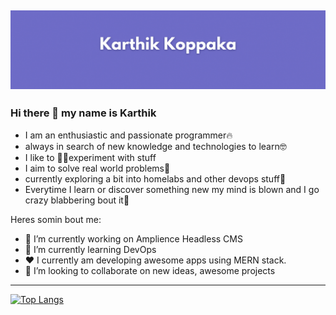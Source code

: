 ![alt text](header.gif "Main Banner")
---
### Hi there 👋 my name is Karthik
- I am an enthusiastic and passionate programmer🔥
- always in search of new knowledge and technologies to learn🤓
- I like to 👨‍🔧experiment with stuff
- I aim to solve real world problems🤳
- currently exploring a bit into homelabs and other devops stuff👾
- Everytime I learn or discover something new my mind is blown and I go crazy blabbering bout it🤣

Heres somin bout me:

- 🔭 I’m currently working on Amplience Headless CMS
- 🌱 I’m currently learning DevOps
- ❤️ I currently am developing awesome apps using MERN stack.
- 👯 I’m looking to collaborate on new ideas, awesome projects
---
[![Top Langs](https://github-readme-stats.vercel.app/api/top-langs/?username=officialk&layout=compact)](https://github.com/anuraghazra/github-readme-stats)
